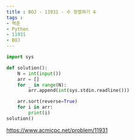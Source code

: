 ```yaml
---
title : BOJ - 11931 - 수 정렬하기 4
tags :
- 백준
- Python
- 11931
- BOJ
---
```


```python
import sys

def solution():
    N = int(input())
    arr = []
    for _ in range(N):
        arr.append(int(sys.stdin.readline()))

    arr.sort(reverse=True)
    for i in arr:
        print(i)
solution()
```

https://www.acmicpc.net/problem/11931